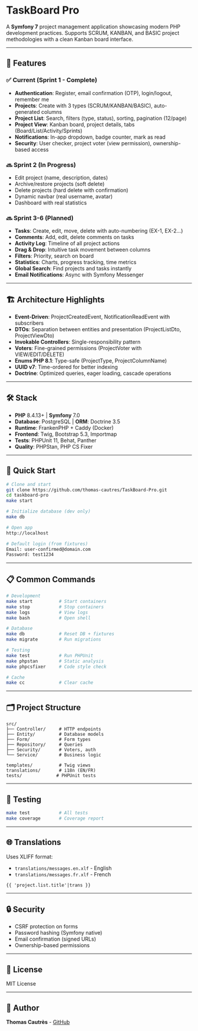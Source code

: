 # TaskBoard Pro

A **Symfony 7** project management application showcasing modern PHP development practices. Supports SCRUM, KANBAN, and BASIC project methodologies with a clean Kanban board interface.

---

## 🎯 Features

### ✅ Current (Sprint 1 - Complete)
- **Authentication**: Register, email confirmation (OTP), login/logout, remember me
- **Projects**: Create with 3 types (SCRUM/KANBAN/BASIC), auto-generated columns
- **Project List**: Search, filters (type, status), sorting, pagination (12/page)
- **Project View**: Kanban board, project details, tabs (Board/List/Activity/Sprints)
- **Notifications**: In-app dropdown, badge counter, mark as read
- **Security**: User checker, project voter (view permission), ownership-based access

### 🔜 Sprint 2 (In Progress)
- Edit project (name, description, dates)
- Archive/restore projects (soft delete)
- Delete projects (hard delete with confirmation)
- Dynamic navbar (real username, avatar)
- Dashboard with real statistics

### 🔜 Sprint 3-6 (Planned)
- **Tasks**: Create, edit, move, delete with auto-numbering (EX-1, EX-2...)
- **Comments**: Add, edit, delete comments on tasks
- **Activity Log**: Timeline of all project actions
- **Drag & Drop**: Intuitive task movement between columns
- **Filters**: Priority, search on board
- **Statistics**: Charts, progress tracking, time metrics
- **Global Search**: Find projects and tasks instantly
- **Email Notifications**: Async with Symfony Messenger

---

## 🏗️ Architecture Highlights

- **Event-Driven**: ProjectCreatedEvent, NotificationReadEvent with subscribers
- **DTOs**: Separation between entities and presentation (ProjectListDto, ProjectViewDto)
- **Invokable Controllers**: Single-responsibility pattern
- **Voters**: Fine-grained permissions (ProjectVoter with VIEW/EDIT/DELETE)
- **Enums PHP 8.1**: Type-safe (ProjectType, ProjectColumnName)
- **UUID v7**: Time-ordered for better indexing
- **Doctrine**: Optimized queries, eager loading, cascade operations

---

## 🛠️ Stack

- **PHP** 8.4.13+ | **Symfony** 7.0
- **Database**: PostgreSQL | **ORM**: Doctrine 3.5
- **Runtime**: FrankenPHP + Caddy (Docker)
- **Frontend**: Twig, Bootstrap 5.3, Importmap
- **Tests**: PHPUnit 11, Behat, Panther
- **Quality**: PHPStan, PHP CS Fixer

---

## 🚀 Quick Start
```bash
# Clone and start
git clone https://github.com/thomas-cautres/TaskBoard-Pro.git
cd taskboard-pro
make start

# Initialize database (dev only)
make db

# Open app
http://localhost

# Default login (from fixtures)
Email: user-confirmed@domain.com
Password: test1234
```

---

## 📋 Common Commands
```bash
# Development
make start          # Start containers
make stop           # Stop containers
make logs           # View logs
make bash           # Open shell

# Database
make db             # Reset DB + fixtures
make migrate        # Run migrations

# Testing
make test           # Run PHPUnit
make phpstan        # Static analysis
make phpcsfixer     # Code style check

# Cache
make cc             # Clear cache
```

---

## 🗂️ Project Structure
```
src/
├── Controller/     # HTTP endpoints
├── Entity/         # Database models
├── Form/           # Form types
├── Repository/     # Queries
├── Security/       # Voters, auth
└── Service/        # Business logic

templates/          # Twig views
translations/       # i18n (EN/FR)
tests/             # PHPUnit tests
```

---

## 🧪 Testing
```bash
make test           # All tests
make coverage       # Coverage report
```

---

## 🌐 Translations

Uses XLIFF format:
- `translations/messages.en.xlf` - English
- `translations/messages.fr.xlf` - French
```twig
{{ 'project.list.title'|trans }}
```

---

## 🔒 Security

- CSRF protection on forms
- Password hashing (Symfony native)
- Email confirmation (signed URLs)
- Ownership-based permissions

---

## 📝 License

MIT License

---

## 👤 Author

**Thomas Cautrès** - [GitHub](https://github.com/thomas-cautres)
